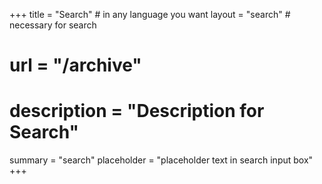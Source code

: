 +++
title = "Search" # in any language you want
layout = "search" # necessary for search
# url = "/archive"
# description = "Description for Search"
summary = "search"
placeholder = "placeholder text in search input box"
+++
